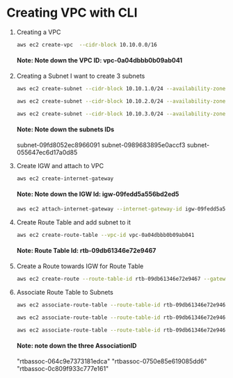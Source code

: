 # Creating VPC with CLI

1. Creating a VPC

   ~~~sh
   aws ec2 create-vpc  --cidr-block 10.10.0.0/16
   ~~~
      #### Note: Note down the VPC ID: vpc-0a04dbbb0b09ab041


2. Creating a Subnet
I want to create 3 subnets

   ~~~sh
   aws ec2 create-subnet --cidr-block 10.10.1.0/24 --availability-zone us-east-2a --vpc-id vpc-0a04dbbb0b09ab041

   aws ec2 create-subnet --cidr-block 10.10.2.0/24 --availability-zone us-east-2b --vpc-id vpc-0a04dbbb0b09ab041

   aws ec2 create-subnet --cidr-block 10.10.3.0/24 --availability-zone us-east-2c --vpc-id vpc-0a04dbbb0b09ab041
   ~~~
   
   #### Note: Note down the subnets IDs
   subnet-09fd8052ec8966091
   subnet-0989683895e0accf3
   subnet-055647ec6d17a0d85
      
3. Create IGW and attach to VPC 
   ~~~sh
   aws ec2 create-internet-gateway 
   ~~~
   #### Note: Note down the IGW Id: igw-09fedd5a556bd2ed5

   ~~~sh
   aws ec2 attach-internet-gateway --internet-gateway-id igw-09fedd5a556bd2ed5 --vpc-id vpc-0a04dbbb0b09ab041
   ~~~

4. Create Route Table and add subnet to it
   ~~~sh
   aws ec2 create-route-table --vpc-id vpc-0a04dbbb0b09ab041 
   ~~~
   #### Note: Route Table Id: rtb-09db61346e72e9467
5. Create a Route towards IGW for Route Table
   ~~~sh
   aws ec2 create-route --route-table-id rtb-09db61346e72e9467 --gateway-id igw-09fedd5a556bd2ed5 --destination-cidr-block 0.0.0.0/0
   ~~~

6. Associate Route Table to Subnets
   ~~~sh
   aws ec2 associate-route-table --route-table-id rtb-09db61346e72e9467 --subnet-id subnet-09fd8052ec8966091

   aws ec2 associate-route-table --route-table-id rtb-09db61346e72e9467 --subnet-id subnet-0989683895e0accf3

   aws ec2 associate-route-table --route-table-id rtb-09db61346e72e9467 --subnet-id subnet-055647ec6d17a0d85 
   ~~~ 
   #### Note: note down the three AssociationID
      "rtbassoc-064c9e7373181edca"
      "rtbassoc-0750e85e619085dd6"
      "rtbassoc-0c809f933c777e161"
